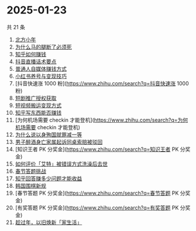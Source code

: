 # 2025-01-23

共 21 条

<!-- BEGIN ZHIHUSEARCH -->
<!-- 最后更新时间 Thu Jan 23 2025 22:19:13 GMT+0800 (China Standard Time) -->
1. [北方小年](https://www.zhihu.com/search?q=北方小年)
1. [为什么马的腿断了必须死](https://www.zhihu.com/search?q=为什么马的腿断了必须死)
1. [知乎如何赚钱](https://www.zhihu.com/search?q=知乎如何赚钱)
1. [抖音直播话术要点](https://www.zhihu.com/search?q=抖音直播话术要点)
1. [普通人自媒体赚钱方式](https://www.zhihu.com/search?q=普通人自媒体赚钱方式)
1. [小红书养号与变现技巧](https://www.zhihu.com/search?q=小红书养号与变现技巧)
1. [抖音快速涨 1000 粉](https://www.zhihu.com/search?q=抖音快速涨 1000 粉)
1. [短剧推广授权获取](https://www.zhihu.com/search?q=短剧推广授权获取)
1. [短视频搬运变现方式](https://www.zhihu.com/search?q=短视频搬运变现方式)
1. [知乎写东西能否赚钱](https://www.zhihu.com/search?q=知乎写东西能否赚钱)
1. [为何机场需要 checkin 才能登机](https://www.zhihu.com/search?q=为何机场需要 checkin 才能登机)
1. [为什么说以身殉国就罪减一等](https://www.zhihu.com/search?q=为什么说以身殉国就罪减一等)
1. [男子醉酒身亡家属起诉同桌索赔被驳回](https://www.zhihu.com/search?q=男子醉酒身亡家属起诉同桌索赔被驳回)
1. [知识王者 PK 分奖金](https://www.zhihu.com/search?q=知识王者 PK 分奖金)
1. [如何评价「艾特」被错误方式洗澡后去世](https://www.zhihu.com/search?q=如何评价「艾特」被错误方式洗澡后去世)
1. [春节答题挑战](https://www.zhihu.com/search?q=春节答题挑战)
1. [知乎回答赚多少问题才能收益](https://www.zhihu.com/search?q=知乎回答赚多少问题才能收益)
1. [韩国围棋新规](https://www.zhihu.com/search?q=韩国围棋新规)
1. [春节答题 PK 分奖金](https://www.zhihu.com/search?q=春节答题 PK 分奖金)
1. [有奖答题 PK 分奖金](https://www.zhihu.com/search?q=有奖答题 PK 分奖金)
1. [趁过年，以旧焕新「家生活」](https://www.zhihu.com/search?q=趁过年，以旧焕新「家生活」)
<!-- END ZHIHUSEARCH -->

